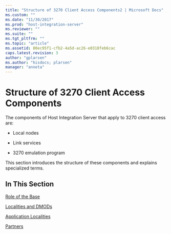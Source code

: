 ```yaml
---
title: "Structure of 3270 Client Access Components2 | Microsoft Docs"
ms.custom: ""
ms.date: "11/30/2017"
ms.prod: "host-integration-server"
ms.reviewer: ""
ms.suite: ""
ms.tgt_pltfrm: ""
ms.topic: "article"
ms.assetid: 80ec95f1-cfb2-4a5d-ac26-e0318feb6cac
caps.latest.revision: 3
author: "gplarsen"
ms.author: "hisdocs; plarsen"
manager: "anneta"
---
```

# Structure of 3270 Client Access Components
The components of Host Integration Server that apply to 3270 client access are:  
  
-   Local nodes  
  
-   Link services  
  
-   3270 emulation program  
  
 This section introduces the structure of these components and explains specialized terms.  
  
## In This Section  
 [Role of the Base](../core/role-of-the-base1.md)  
  
 [Localities and DMODs](../core/localities-and-dmods2.md)  
  
 [Application Localities](../core/application-localities1.md)  
  
 [Partners](../core/partners2.md)